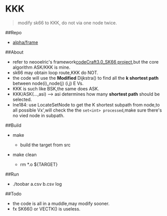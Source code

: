 # KKK
>modify sk66 to KKK, do not via one node twice.

##Repo
- [alpha/frame](https://github.com/lucyking/alpha/tree/frame)

##About
- refer to neooelric's framework[codeCraft3.0_SK66 project](https://github.com/neooelric/codeCraft3.0_SK66),but the core algorithm ASK/KKK is mine.
- sk66 may obtain loop route,KKK do NOT.
- the code will use the __Modified__ Dijkstra() to find all the __k shortest path__ between node(i)_node(j) (i,j) E Vs.
- KKK is such like BSK,the same does ASK.
- KKK/ASK(...,asi)  --> asi determines how many __shortest path__  should be selected.
- lne184: use LocateSetNode to get the K shortest subpath from node,to all possible Vx',will check the the ``set<int> processed``,make sure there's no vied node in subpath.

##Build
- make
  - build the target from src
  
- make clean
  - rm *.o ${TARGET}
  
##Run
- ./toobar a.csv b.csv log

##Todo
- the code is all in a muddle,may modify sooner.
- fx SK66() or VECTK() is useless. 
